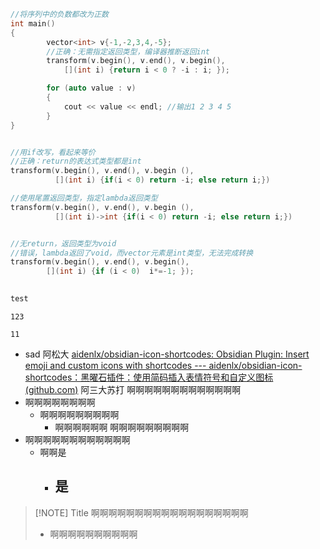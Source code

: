 ```c++
//将序列中的负数都改为正数
int main()
{
		vector<int> v{-1,-2,3,4,-5};
		//正确：无需指定返回类型，编译器推断返回int
		transform(v.begin(), v.end(), v.begin(),
			[](int i) {return i < 0 ? -i : i; });

		for (auto value : v)
		{
			cout << value << endl; //输出1 2 3 4 5
		}
}


//用if改写，看起来等价
//正确：return的表达式类型都是int
transform(v.begin(), v.end(), v.begin (),
		  [](int i) {if(i < 0) return -i; else return i;}) 

//使用尾置返回类型，指定lambda返回类型
transform(v.begin(), v.end(), v.begin (),
		  [](int i)->int {if(i < 0) return -i; else return i;}) 


//无return，返回类型为void
//错误，lambda返回了void，而vector元素是int类型，无法完成转换
transform(v.begin(), v.end(), v.begin(),
		[](int i) {if (i < 0)  i*=-1; });
	
```

```c++ 
test
```

```/
123
```



`11`
- sad 阿松大
[aidenlx/obsidian-icon-shortcodes: Obsidian Plugin: Insert emoji and custom icons with shortcodes --- aidenlx/obsidian-icon-shortcodes：黑曜石插件：使用简码插入表情符号和自定义图标 (github.com)](https://github.com/aidenlx/obsidian-icon-shortcodes)
阿三大苏打
啊啊啊啊啊啊啊啊啊啊啊啊啊
- 啊啊啊啊啊啊啊啊
    - 啊啊啊啊啊啊啊啊啊
        - 啊啊啊啊啊啊
啊啊啊啊啊啊啊啊啊
- 啊啊啊啊啊啊啊啊啊啊啊啊
    - 啊啊是
        - 是
            - 

> [!NOTE] Title
> 啊啊啊啊啊啊啊啊啊啊啊啊啊啊啊啊啊啊
> - 啊啊啊啊啊啊啊啊啊啊



